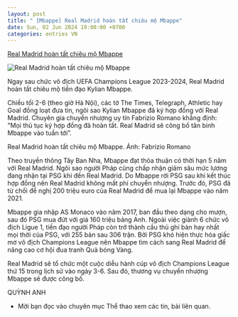 ```yaml
---
layout: post
title: " [Mbappe] Real Madrid hoàn tất chiêu mộ Mbappe"
date: Sun, 02 Jun 2024 19:00:00 +0700
categories: entries VN
---
```

[Real Madrid hoàn tất chiêu mộ Mbappe](https://www.qdnd.vn/the-thao/quoc-te/real-madrid-hoan-tat-chieu-mo-mbappe-779429)

![Real Madrid hoàn tất chiêu mộ Mbappe](https://file3.qdnd.vn/data/images/0/2024/06/02/upload_2312/mbappe.jpg?w=400)

Ngay sau chức vô địch UEFA Champions League 2023-2024, Real Madrid hoàn tất chiêu mộ tiền đạo Kylian Mbappe.

Chiều tối 2-6 (theo giờ Hà Nội), các tờ The Times, Telegraph, Athletic hay Goal đồng loạt đưa tin, ngôi sao Kylian Mbappe đã ký hợp đồng với Real Madrid. Chuyên gia chuyển nhượng uy tín Fabrizio Romano khẳng định: "Mọi thủ tục ký hợp đồng đã hoàn tất. Real Madrid sẽ công bố tân binh Mbappe vào tuần tới”.

Real Madrid hoàn tất chiêu mộ Mbappe. Ảnh: Fabrizio Romano

Theo truyền thông Tây Ban Nha, Mbappe đạt thỏa thuận có thời hạn 5 năm với Real Madrid. Ngôi sao người Pháp cũng chấp nhận giảm sâu mức lương đang nhận tại PSG khi đến Real Madrid. Do Mbappe rời PSG sau khi kết thúc hợp đồng nên Real Madrid không mất phí chuyển nhượng. Trước đó, PSG đã từ chối đề nghị 200 triệu euro của Real Madrid để mua lại Mbappe vào năm 2021.

Mbappe gia nhập AS Monaco vào năm 2017, ban đầu theo dạng cho mượn, sau đó PSG mua đứt với giá 160 triệu bảng Anh. Ngoài việc giành 6 chức vô địch Ligue 1, tiền đạo người Pháp còn trở thành cầu thủ ghi bàn hay nhất mọi thời của PSG, với 255 bàn sau 306 trận. Bởi PSG khó hiện thực hóa giấc mơ vô địch Champions League nên Mbappe tìm cách sang Real Madrid để nâng cao cơ hội đua tranh Quả bóng Vàng.

Real Madrid sẽ tổ chức một cuộc diễu hành cúp vô địch Champions League thứ 15 trong lịch sử vào ngày 3-6. Sau đó, thương vụ chuyển nhượng Mbappe sẽ được công bố.

QUỲNH ANH

* Mời bạn đọc vào chuyên mục Thể thao xem các tin, bài liên quan.

